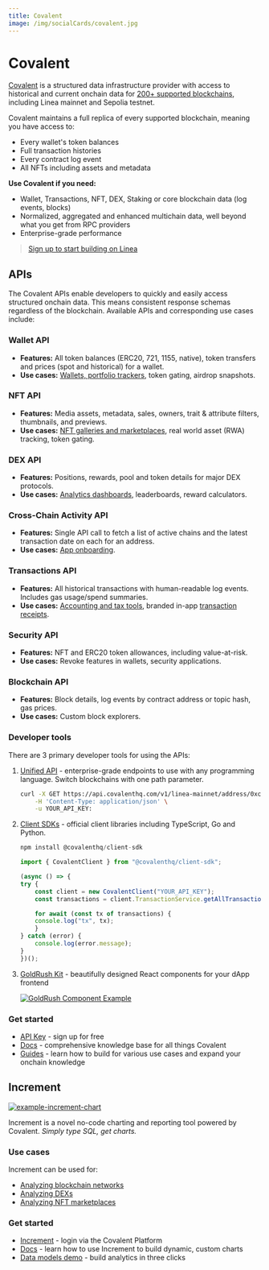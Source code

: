 ```yaml
---
title: Covalent
image: /img/socialCards/covalent.jpg
---
```


# Covalent

[Covalent](https://www.covalenthq.com/?utm_source=linea&utm_medium=partner-docs) is a structured 
data infrastructure provider with access to historical and current onchain data for [200+ supported 
blockchains](https://www.covalenthq.com/docs/networks/?utm_source=linea&utm_medium=partner-docs), 
including Linea mainnet and Sepolia testnet.

Covalent maintains a full replica of every supported blockchain, meaning you have access to:

- Every wallet's token balances
- Full transaction histories
- Every contract log event
- All NFTs including assets and metadata

**Use Covalent if you need:**

- Wallet, Transactions, NFT, DEX, Staking or core blockchain data (log events, blocks)
- Normalized, aggregated and enhanced multichain data, well beyond what you get from RPC providers
- Enterprise-grade performance

> [Sign up to start building on Linea](https://www.covalenthq.com/platform/?utm_source=linea&utm_medium=partner-docs)

## APIs

The Covalent APIs enable developers to quickly and easily access structured onchain data. This 
means consistent response schemas regardless of the blockchain. Available APIs and corresponding 
use cases include:

### Wallet API

- **Features:** All token balances (ERC20, 721, 1155, native), token transfers and prices (spot and 
historical) for a wallet.
- **Use cases:** [Wallets, portfolio trackers](https://goldrush-wallet-portfolio-ui.vercel.app/?utm_source=linea&utm_medium=partner-docs), token gating, airdrop snapshots.

### NFT API

- **Features:** Media assets, metadata, sales, owners, trait & attribute filters, thumbnails, and 
previews.
- **Use cases:** [NFT galleries and marketplaces](https://goldrush-nft-gallery-ui.vercel.app/?utm_source=linea&utm_medium=partner-docs), real world asset (RWA) tracking, token gating.

### DEX API

- **Features:** Positions, rewards, pool and token details for major DEX protocols.
- **Use cases:** [Analytics dashboards](https://goldrush-uniswap-dex-dashboard.vercel.app/?utm_source=linea&utm_medium=partner-docs), leaderboards, reward calculators.

### Cross-Chain Activity API

- **Features:** Single API call to fetch a list of active chains and the latest transaction date 
on each for an address.
- **Use cases:** [App onboarding](https://goldrush-wallet-portfolio-ui.vercel.app/activity/0xfc43f5f9dd45258b3aff31bdbe6561d97e8b71de/?utm_source=linea&utm_medium=partner-docs).

### Transactions API

- **Features:** All historical transactions with human-readable log events. Includes gas usage/spend
summaries.
- **Use cases:** [Accounting and tax tools](https://bit.ly/crypto-tax-tool), branded in-app [transaction receipts](https://goldrush-dfk-tx-receipt-ui.vercel.app/tx/defi-kingdoms-mainnet/0x4e5c0af28b2cea27d06677fae1f573572e0ff863c43ae42d2959ca67b90c4390/?utm_source=linea&utm_medium=partner-docs).

### Security API

- **Features:** NFT and ERC20 token allowances, including value-at-risk.
- **Use cases:** Revoke features in wallets, security applications.

### Blockchain API

- **Features:** Block details, log events by contract address or topic hash, gas prices.
- **Use cases:** Custom block explorers.

### Developer tools

There are 3 primary developer tools for using the APIs:

1. [Unified API](https://www.covalenthq.com/docs/api/?utm_source=linea&utm_medium=partner-docs) - 
enterprise-grade endpoints to use with any programming language. Switch blockchains with one path 
parameter.

    ```bash
    curl -X GET https://api.covalenthq.com/v1/linea-mainnet/address/0xc882b111a75c0c657fc507c04fbfcd2cc984f071/balances_v2/ \
        -H 'Content-Type: application/json' \
        -u YOUR_API_KEY:
    ```

2. [Client SDKs](https://www.covalenthq.com/docs/unified-api/sdk/?utm_source=linea&utm_medium=partner-docs) - official client libraries including TypeScript, Go and Python.
    ```jsx
    npm install @covalenthq/client-sdk
    ```


    ```jsx
    import { CovalentClient } from "@covalenthq/client-sdk";

    (async () => {
    try {
        const client = new CovalentClient("YOUR_API_KEY");
        const transactions = client.TransactionService.getAllTransactionsForAddress("linea-mainnet", "0xc882b111a75c0c657fc507c04fbfcd2cc984f071");

        for await (const tx of transactions) {
        console.log("tx", tx);
        }
    } catch (error) {
        console.log(error.message);
    }
    })();
    ```

3. [GoldRush Kit](https://github.com/covalenthq/goldrush-kit/?utm_source=linea&utm_medium=partner-docs) - beautifully designed React components for your dApp frontend

    [![GoldRush Component Example](https://www.datocms-assets.com/86369/1711147954-goldrush_wallet_ui_example.png)](https://goldrush-wallet-portfolio-ui.vercel.app/dashboard/balance/0xfc43f5f9dd45258b3aff31bdbe6561d97e8b71de/transfers/eth-mainnet/0xf8c3527cc04340b208c854e985240c02f7b7793f)

### Get started

- [API Key](https://www.covalenthq.com/platform/auth/register/?utm_source=linea&utm_medium=partner-docs) - sign up for free
- [Docs](https://www.covalenthq.com/docs/unified-api/?utm_source=linea&utm_medium=partner-docs) - comprehensive knowledge base for all things Covalent
- [Guides](https://www.covalenthq.com/docs/unified-api/guides/?utm_source=linea&utm_medium=partner-docs) - learn how to build for various use cases and expand your onchain knowledge

## Increment

[![example-increment-chart](https://www.datocms-assets.com/86369/1684974544-increment-example-partner-docs.png)](https://www.covalenthq.com/platform/increment/#/?utm_source=linea&utm_medium=partner-docs)

Increment is a novel no-code charting and reporting tool powered by Covalent. 
*Simply type SQL, get charts.*

### Use cases

Increment can be used for:

- [Analyzing blockchain networks](https://www.covalenthq.com/docs/increment/data-models/chain-gdp/?utm_source=linea&utm_medium=partner-docs)
- [Analyzing DEXs](https://www.covalenthq.com/docs/increment/data-models/swap-land/?utm_source=linea&utm_medium=partner-docs)
- [Analyzing NFT marketplaces](https://www.covalenthq.com/docs/increment/data-models/jpeg-analysis/?utm_source=linea&utm_medium=partner-docs)


### Get started

- [Increment](https://www.covalenthq.com/platform/increment/#/?utm_source=linea&utm_medium=partner-docs) - login via the Covalent Platform
- [Docs](https://www.covalenthq.com/docs/increment/?utm_source=linea&utm_medium=partner-docs) - 
learn how to use Increment to build dynamic, custom charts
- [Data models demo](https://www.covalenthq.com/docs/increment/data-models/model-intro/?utm_source=linea&utm_medium=partner-docs) - build analytics in three clicks
